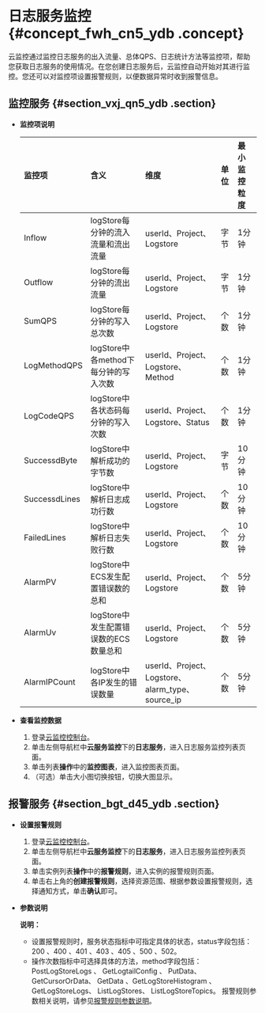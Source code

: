 # 日志服务监控 {#concept_fwh_cn5_ydb .concept}

云监控通过监控日志服务的出入流量、总体QPS、日志统计方法等监控项，帮助您获取日志服务的使用情况。在您创建日志服务后，云监控自动开始对其进行监控。您还可以对监控项设置报警规则，以便数据异常时收到报警信息。

## 监控服务 {#section_vxj_qn5_ydb .section}

-   **监控项说明** 

    |监控项|含义|维度|单位|最小监控粒度|
    |:--|:-|:-|:-|:-----|
    |Inflow|logStore每分钟的流入流量和流出流量|userId、Project、Logstore|字节|1分钟|
    |Outflow|logStore每分钟的流出流量|userId、Project、Logstore|字节|1分钟|
    |SumQPS|logStore每分钟的写入总次数|userId、Project、Logstore|个数|1分钟|
    |LogMethodQPS|logStore中各method下每分钟的写入次数|userId、Project、Logstore、Method|个数|1分钟|
    |LogCodeQPS|logStore中各状态码每分钟的写入次数|userId、Project、Logstore、Status|个数|1分钟|
    |SuccessdByte|logStore中解析成功的字节数|userId、Project、Logstore|字节|10分钟|
    |SuccessdLines|logStore中解析日志成功行数|userId、Project、Logstore|个数|10分钟|
    |FailedLines|logStore中解析日志失败行数|userId、Project、Logstore|个数|10分钟|
    |AlarmPV|logStore中ECS发生配置错误数的总和|userId、Project、Logstore|个数|5分钟|
    |AlarmUv|logStore中发生配置错误数的ECS数量总和|userId、Project、Logstore|个数|5分钟|
    |AlarmIPCount|logStore中各IP发生的错误数量|userId、Project、Logstore、alarm\_type、source\_ip|个数|5分钟|

-   **查看监控数据** 
    1.  登录[云监控控制台](https://cms-intl.console.aliyun.com)。
    2.  单击左侧导航栏中**云服务监控**下的**日志服务**，进入日志服务监控列表页面。
    3.  单击列表**操作**中的**监控图表**，进入监控图表页面。
    4.  （可选）单击大小图切换按钮，切换大图显示。

## 报警服务 {#section_bgt_d45_ydb .section}

-   **设置报警规则** 
    1.  登录[云监控控制台](https://cms-intl.console.aliyun.com)。
    2.  单击左侧导航栏中**云服务监控**下的**日志服务**，进入日志服务监控列表页面。
    3.  单击实例列表**操作**中的**报警规则**，进入实例的报警规则页面。
    4.  单击右上角的**创建报警规则**，选择资源范围、根据参数设置报警规则，选择通知方式，单击**确认**即可。
-   **参数说明** 

    **说明：** 

    -   设置报警规则时，服务状态指标中可指定具体的状态，status字段包括：200 、400 、401 、403 、405 、500 、502。
    -   操作次数指标中可选择具体的方法，method字段包括：PostLogStoreLogs 、 GetLogtailConfig 、 PutData、 GetCursorOrData、 GetData 、GetLogStoreHistogram 、GetLogStoreLogs、 ListLogStores、 ListLogStoreTopics。
    报警规则参数相关说明，请参见[报警规则参数说明](intl.zh-CN/用户指南/报警服务/报警规则/报警规则参数说明.md#)。


